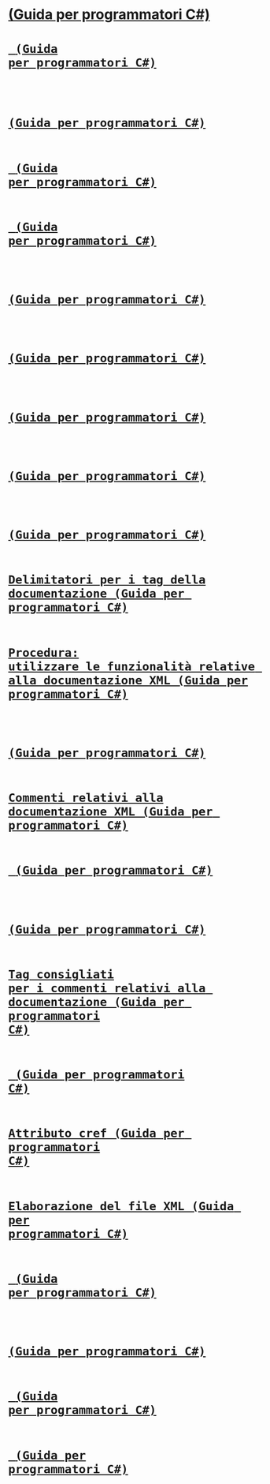 # [<remarks> (Guida per programmatori C#)](remarks.md)
# [<code> (Guida per programmatori C#)](code.md)
# [<exception> (Guida per programmatori C#)](exception.md)
# [<list> (Guida per programmatori C#)](list.md)
# [<para> (Guida per programmatori C#)](para.md)
# [<returns> (Guida per programmatori C#)](returns.md)
# [<summary> (Guida per programmatori C#)](summary.md)
# [<c> (Guida per programmatori C#)](code-inline.md)
# [<include> (Guida per programmatori C#)](include.md)
# [<typeparam> (Guida per programmatori C#)](typeparam.md)
# [Delimitatori per i tag della documentazione (Guida per programmatori C#)](delimiters-for-documentation-tags.md)
# [Procedura: utilizzare le funzionalità relative alla documentazione XML (Guida per programmatori C#)](how-to-use-the-xml-documentation-features.md)
# [<seealso> (Guida per programmatori C#)](seealso.md)
# [Commenti relativi alla documentazione XML (Guida per programmatori C#)](xml-documentation-comments.md)
# [<permission> (Guida per programmatori C#)](permission.md)
# [<paramref> (Guida per programmatori C#)](paramref.md)
# [Tag consigliati per i commenti relativi alla documentazione (Guida per programmatori C#)](recommended-tags-for-documentation-comments.md)
# [<typeparamref> (Guida per programmatori C#)](typeparamref.md)
# [Attributo cref (Guida per programmatori C#)](cref-attribute.md)
# [Elaborazione del file XML (Guida per programmatori C#)](processing-the-xml-file.md)
# [<param> (Guida per programmatori C#)](param.md)
# [<example> (Guida per programmatori C#)](example.md)
# [<value> (Guida per programmatori C#)](value.md)
# [<see> (Guida per programmatori C#)](see.md)
